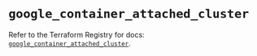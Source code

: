 # `google_container_attached_cluster`

Refer to the Terraform Registry for docs: [`google_container_attached_cluster`](https://registry.terraform.io/providers/hashicorp/google/6.49.1/docs/resources/container_attached_cluster).
